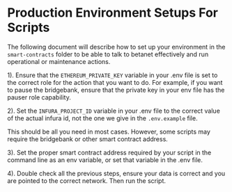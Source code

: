 # Production Environment Setups For Scripts

The following document will describe how to set up your environment in the `smart-contracts` folder to be able to talk to betanet effectively and run operational or maintenance actions.

1). Ensure that the `ETHEREUM_PRIVATE_KEY` variable in your .env file is set to the correct role for the action that you want to do. For example, if you want to pause the bridgebank, ensure that the private key in your env file has the pauser role capability.

2). Set the `INFURA_PROJECT_ID` variable in your .env file to the correct value of the actual infura id, not the one we give in the `.env.example` file.

This should be all you need in most cases. However, some scripts may require the bridgebank or other smart contract address.

3). Set the proper smart contract address required by your script in the command line as an env variable, or set that variable in the .env file.

4). Double check all the previous steps, ensure your data is correct and you are pointed to the correct network. Then run the script.